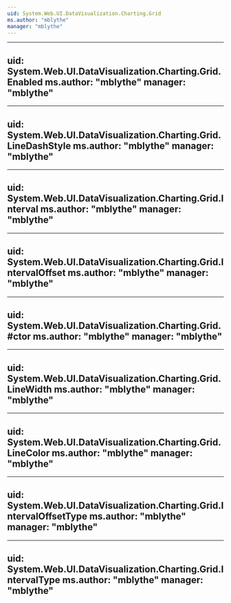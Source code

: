 ```yaml
---
uid: System.Web.UI.DataVisualization.Charting.Grid
ms.author: "mblythe"
manager: "mblythe"
---
```


---
uid: System.Web.UI.DataVisualization.Charting.Grid.Enabled
ms.author: "mblythe"
manager: "mblythe"
---

---
uid: System.Web.UI.DataVisualization.Charting.Grid.LineDashStyle
ms.author: "mblythe"
manager: "mblythe"
---

---
uid: System.Web.UI.DataVisualization.Charting.Grid.Interval
ms.author: "mblythe"
manager: "mblythe"
---

---
uid: System.Web.UI.DataVisualization.Charting.Grid.IntervalOffset
ms.author: "mblythe"
manager: "mblythe"
---

---
uid: System.Web.UI.DataVisualization.Charting.Grid.#ctor
ms.author: "mblythe"
manager: "mblythe"
---

---
uid: System.Web.UI.DataVisualization.Charting.Grid.LineWidth
ms.author: "mblythe"
manager: "mblythe"
---

---
uid: System.Web.UI.DataVisualization.Charting.Grid.LineColor
ms.author: "mblythe"
manager: "mblythe"
---

---
uid: System.Web.UI.DataVisualization.Charting.Grid.IntervalOffsetType
ms.author: "mblythe"
manager: "mblythe"
---

---
uid: System.Web.UI.DataVisualization.Charting.Grid.IntervalType
ms.author: "mblythe"
manager: "mblythe"
---

